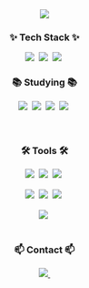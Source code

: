 <!--타이틀 부분-->

<div align="center">
  <img src="https://capsule-render.vercel.app/api?type=venom&height=250&color=6ade9c&text=Ea3124%20Github&section=header&reversal=false&textBg=false&fontColor=525252&fontSize=70&fontAlign=50" />
  </div>

<!--내용 부분-->

<div align="auto">
  <h3 align="center">✨ Tech Stack ✨</h3>
  <div align="center">
    <img src="https://img.shields.io/badge/python-3670A0?style=for-the-badge&logo=python&logoColor=ffdd54" />&nbsp
    <img src="https://img.shields.io/badge/PyTorch-%23EE4C2C.svg?style=for-the-badge&logo=PyTorch&logoColor=white" />&nbsp
    <img src="https://img.shields.io/badge/c++-%2300599C.svg?style=for-the-badge&logo=c%2B%2B&logoColor=white" />&nbsp
  </div>
  <h3 align="center">📚 Studying 📚</h3>
  <div align="center">
    <img src="https://img.shields.io/badge/Linux-FCC624?style=for-the-badge&logo=linux&logoColor=black" />&nbsp
    <img src="https://img.shields.io/badge/mysql-4479A1.svg?style=for-the-badge&logo=mysql&logoColor=white" />&nbsp
    <img src="https://img.shields.io/badge/Next-black?style=for-the-badge&logo=next.js&logoColor=white" />&nbsp
    <img src="https://img.shields.io/badge/opencv-%23white.svg?style=for-the-badge&logo=opencv&logoColor=white" />&nbsp
  </div>
</div>

<br>


<br>

<h3 align="center">🛠 Tools 🛠</h3>
<div align="center">
  <img src="https://img.shields.io/badge/git-F05033.svg?style=for-the-badge&logo=git&logoColor=white" />&nbsp
  <img src="https://img.shields.io/badge/github-181717.svg?style=for-the-badge&logo=github&logoColor=white" />&nbsp
  <img src="https://img.shields.io/badge/Notion-F3F3F3.svg?style=for-the-badge&logo=notion&logoColor=black" />&nbsp
</div>

<br>

<div align="center">
  <img src="https://img.shields.io/badge/VSCode-2C2C32.svg?style=for-the-badge&logo=visual-studio-code&logoColor=22ABF3" />&nbsp
  <img src="https://img.shields.io/badge/jupyter-2C2C32.svg?style=for-the-badge&logo=jupyter&logoColor=F37726" />&nbsp
  <img src="https://img.shields.io/badge/CLion-black?style=for-the-badge&logo=clion&logoColor=white" />&nbsp
</div>

<br>

<div align="center">
    <img src="https://github-readme-stats.vercel.app/api?username=Ea3124&show_icons=true&theme=transparent" />&nbsp
</div>

<br>

<h3 align="center">📫 Contact 📫</h3>
<div align="center">
  <a href="leesj6717@gmail.com">
    <img
      src="https://img.shields.io/badge/leesj6717@gmail.com-D14836?style=for-the-badge&logo=gmail&logoColor=white"/>&nbsp
  </a>
</div>
